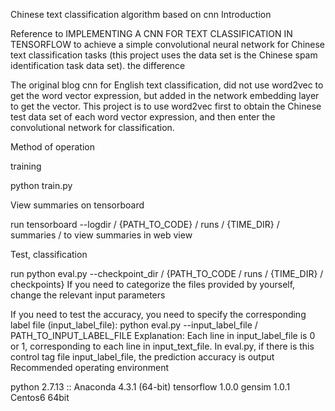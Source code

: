 Chinese text classification algorithm based on cnn
Introduction

Reference to IMPLEMENTING A CNN FOR TEXT CLASSIFICATION IN TENSORFLOW to achieve a simple convolutional neural network for Chinese text classification tasks (this project uses the data set is the Chinese spam identification task data set).
the difference

The original blog cnn for English text classification, did not use word2vec to get the word vector expression, but added in the network embedding layer to get the vector.
This project is to use word2vec first to obtain the Chinese test data set of each word vector expression, and then enter the convolutional network for classification.

Method of operation

training

python train.py 

View summaries on tensorboard

run tensorboard --logdir / {PATH_TO_CODE} / runs / {TIME_DIR} / summaries / to view summaries in web view

Test, classification

run python eval.py --checkpoint_dir / {PATH_TO_CODE / runs / {TIME_DIR} / checkpoints}
If you need to categorize the files provided by yourself, change the relevant input parameters

If you need to test the accuracy, you need to specify the corresponding label file (input_label_file):
python eval.py --input_label_file / PATH_TO_INPUT_LABEL_FILE
Explanation: Each line in input_label_file is 0 or 1, corresponding to each line in input_text_file.
In eval.py, if there is this control tag file input_label_file, the prediction accuracy is output
Recommended operating environment

python 2.7.13 :: Anaconda 4.3.1 (64-bit)
tensorflow 1.0.0
gensim 1.0.1
Centos6 64bit
